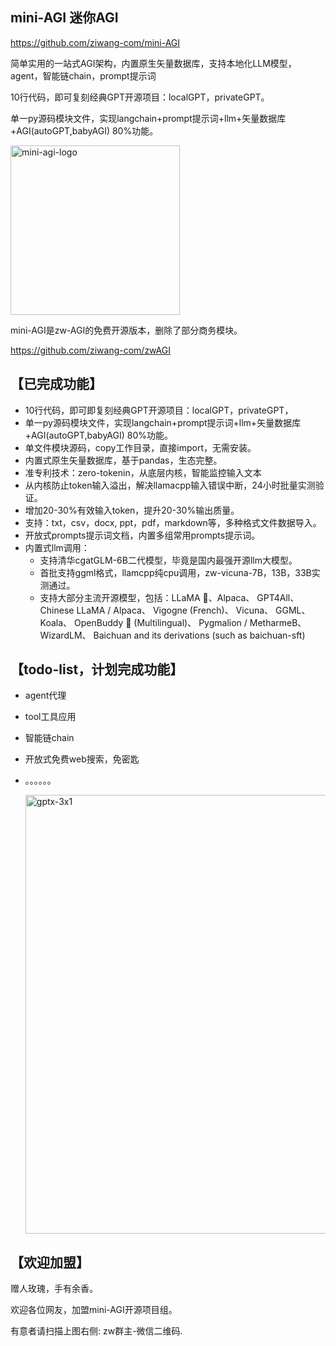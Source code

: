 ## mini-AGI 迷你AGI
https://github.com/ziwang-com/mini-AGI

简单实用的一站式AGI架构，内置原生矢量数据库，支持本地化LLM模型，agent，智能链chain，prompt提示词

10行代码，即可复刻经典GPT开源项目：localGPT，privateGPT。

单一py源码模块文件，实现langchain+prompt提示词+llm+矢量数据库+AGI(autoGPT,babyAGI) 80%功能。

<img width="271" alt="mini-agi-logo" src="https://github.com/ziwang-com/miniAGI/assets/11691791/b1f9f547-205c-4c17-8f21-3ff834874ef0">

mini-AGI是zw-AGI的免费开源版本，删除了部分商务模块。

https://github.com/ziwang-com/zwAGI

## 【已完成功能】
* 10行代码，即可即复刻经典GPT开源项目：localGPT，privateGPT，
* 单一py源码模块文件，实现langchain+prompt提示词+llm+矢量数据库+AGI(autoGPT,babyAGI) 80%功能。
* 单文件模块源码，copy工作目录，直接import，无需安装。
* 内置式原生矢量数据库，基于pandas，生态完整。
* 准专利技术：zero-tokenin，从底层内核，智能监控输入文本
* 从内核防止token输入溢出，解决llamacpp输入错误中断，24小时批量实测验证。
* 增加20-30%有效输入token，提升20-30%输出质量。
* 支持：txt，csv，docx, ppt，pdf，markdown等，多种格式文件数据导入。
* 开放式prompts提示词文档，内置多组常用prompts提示词。
* 内置式llm调用：
  * 支持清华cgatGLM-6B二代模型，毕竟是国内最强开源llm大模型。
  * 首批支持ggml格式，llamcpp纯cpu调用，zw-vicuna-7B，13B，33B实测通过。
  * 支持大部分主流开源模型，包括：LLaMA 🦙、Alpaca、 GPT4All、 Chinese LLaMA / Alpaca、 Vigogne (French)、 Vicuna、 GGML、Koala、 OpenBuddy 🐶 (Multilingual)、 Pygmalion  / MetharmeB、 WizardLM、 Baichuan and its derivations (such as baichuan-sft)

## 【todo-list，计划完成功能】
* agent代理
* tool工具应用
* 智能链chain
* 开放式免费web搜索，免密匙
* 。。。。。。


  <img width="702" alt="gptx-3x1" src="https://github.com/ziwang-com/miniAGI/assets/11691791/1ac6ffbe-5b93-436c-9a4d-f54a02e6b62c">

## 【欢迎加盟】
赠人玫瑰，手有余香。

欢迎各位网友，加盟mini-AGI开源项目组。

有意者请扫描上图右侧: zw群主-微信二维码.


